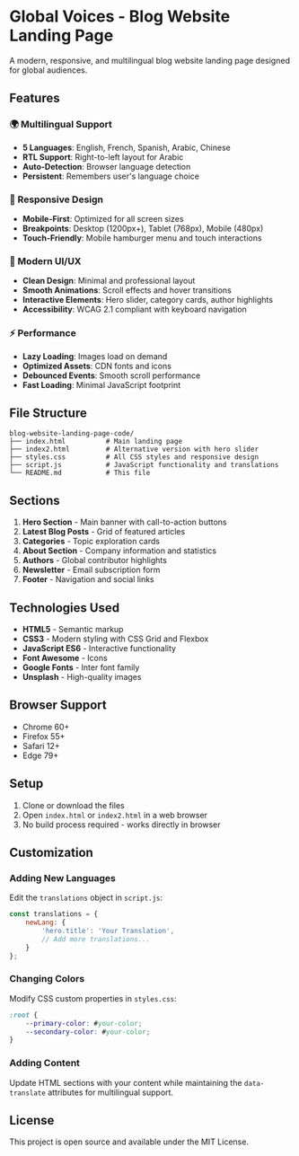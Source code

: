 # Global Voices - Blog Website Landing Page

A modern, responsive, and multilingual blog website landing page designed for global audiences.

## Features

### 🌍 Multilingual Support
- **5 Languages**: English, French, Spanish, Arabic, Chinese
- **RTL Support**: Right-to-left layout for Arabic
- **Auto-Detection**: Browser language detection
- **Persistent**: Remembers user's language choice

### 📱 Responsive Design
- **Mobile-First**: Optimized for all screen sizes
- **Breakpoints**: Desktop (1200px+), Tablet (768px), Mobile (480px)
- **Touch-Friendly**: Mobile hamburger menu and touch interactions

### 🎨 Modern UI/UX
- **Clean Design**: Minimal and professional layout
- **Smooth Animations**: Scroll effects and hover transitions
- **Interactive Elements**: Hero slider, category cards, author highlights
- **Accessibility**: WCAG 2.1 compliant with keyboard navigation

### ⚡ Performance
- **Lazy Loading**: Images load on demand
- **Optimized Assets**: CDN fonts and icons
- **Debounced Events**: Smooth scroll performance
- **Fast Loading**: Minimal JavaScript footprint

## File Structure

```
blog-website-landing-page-code/
├── index.html          # Main landing page
├── index2.html         # Alternative version with hero slider
├── styles.css          # All CSS styles and responsive design
├── script.js           # JavaScript functionality and translations
└── README.md           # This file
```

## Sections

1. **Hero Section** - Main banner with call-to-action buttons
2. **Latest Blog Posts** - Grid of featured articles
3. **Categories** - Topic exploration cards
4. **About Section** - Company information and statistics
5. **Authors** - Global contributor highlights
6. **Newsletter** - Email subscription form
7. **Footer** - Navigation and social links

## Technologies Used

- **HTML5** - Semantic markup
- **CSS3** - Modern styling with CSS Grid and Flexbox
- **JavaScript ES6** - Interactive functionality
- **Font Awesome** - Icons
- **Google Fonts** - Inter font family
- **Unsplash** - High-quality images

## Browser Support

- Chrome 60+
- Firefox 55+
- Safari 12+
- Edge 79+

## Setup

1. Clone or download the files
2. Open `index.html` or `index2.html` in a web browser
3. No build process required - works directly in browser

## Customization

### Adding New Languages
Edit the `translations` object in `script.js`:

```javascript
const translations = {
    newLang: {
        'hero.title': 'Your Translation',
        // Add more translations...
    }
};
```

### Changing Colors
Modify CSS custom properties in `styles.css`:

```css
:root {
    --primary-color: #your-color;
    --secondary-color: #your-color;
}
```

### Adding Content
Update HTML sections with your content while maintaining the `data-translate` attributes for multilingual support.

## License

This project is open source and available under the MIT License.